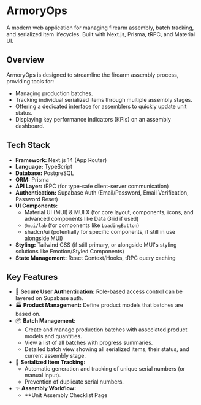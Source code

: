 # ArmoryOps

A modern web application for managing firearm assembly, batch tracking, and serialized item lifecycles. Built with Next.js, Prisma, tRPC, and Material UI.

## Overview

ArmoryOps is designed to streamline the firearm assembly process, providing tools for:
- Managing production batches.
- Tracking individual serialized items through multiple assembly stages.
- Offering a dedicated interface for assemblers to quickly update unit status.
- Displaying key performance indicators (KPIs) on an assembly dashboard.

## Tech Stack

- **Framework:** Next.js 14 (App Router)
- **Language:** TypeScript
- **Database:** PostgreSQL
- **ORM:** Prisma
- **API Layer:** tRPC (for type-safe client-server communication)
- **Authentication:** Supabase Auth (Email/Password, Email Verification, Password Reset)
- **UI Components:**
    - Material UI (MUI) & MUI X (for core layout, components, icons, and advanced components like Data Grid if used)
    - `@mui/lab` (for components like `LoadingButton`)
    - shadcn/ui (potentially for specific components, if still in use alongside MUI)
- **Styling:** Tailwind CSS (if still primary, or alongside MUI's styling solutions like Emotion/Styled Components)
- **State Management:** React Context/Hooks, tRPC query caching

## Key Features

- 🔐 **Secure User Authentication:** Role-based access control can be layered on Supabase auth.
- 🏭 **Product Management:** Define product models that batches are based on.
- 📦 **Batch Management:**
    - Create and manage production batches with associated product models and quantities.
    - View a list of all batches with progress summaries.
    - Detailed batch view showing all serialized items, their status, and current assembly stage.
- 🔩 **Serialized Item Tracking:**
    - Automatic generation and tracking of unique serial numbers (or manual input).
    - Prevention of duplicate serial numbers.
- ✨ **Assembly Workflow:**
    - **Unit Assembly Checklist Page
